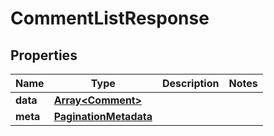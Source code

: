 
# CommentListResponse

## Properties
Name | Type | Description | Notes
------------ | ------------- | ------------- | -------------
**data** | [**Array&lt;Comment&gt;**](Comment.md) |  | 
**meta** | [**PaginationMetadata**](PaginationMetadata.md) |  | 



